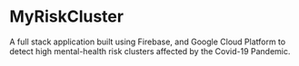 # MyRiskCluster

A full stack application built using Firebase, and Google Cloud Platform to detect high mental-health risk clusters affected by the Covid-19 Pandemic.
